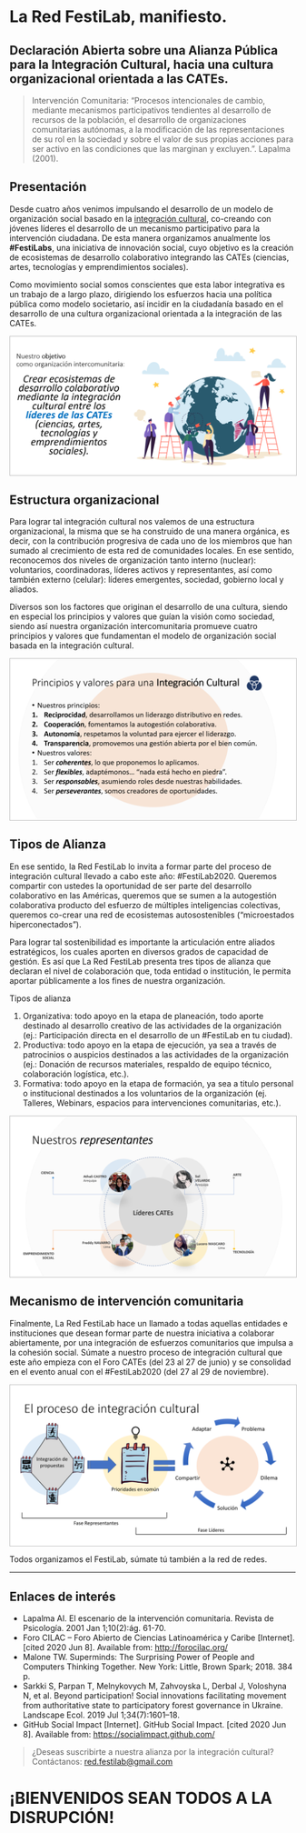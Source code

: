 # La Red FestiLab, manifiesto.
## Declaración Abierta sobre una Alianza Pública para la Integración Cultural, hacia una cultura organizacional orientada a las CATEs.

> Intervención Comunitaria: 
“Procesos intencionales de cambio, mediante mecanismos participativos tendientes al desarrollo de recursos de la población, el desarrollo de organizaciones comunitarias autónomas, a la modificación de las representaciones de su rol en la sociedad y sobre el valor de sus propias acciones para ser activo en las condiciones que las marginan y excluyen.”. 
Lapalma (2001).


## Presentación

Desde cuatro años venimos impulsando el desarrollo de un modelo de organización social basado en la [integración cultural](https://medium.com/@davidchaupismeza/manifesto-para-la-integraci%C3%B3n-cultural-5cd46ec3a826), co-creando con jóvenes líderes el desarrollo de un mecanismo participativo para la intervención ciudadana. De esta manera organizamos anualmente los **#FestiLabs**, una iniciativa de innovación social, cuyo objetivo es la creación de ecosistemas de desarrollo colaborativo integrando las CATEs (ciencias, artes, tecnologías y emprendimientos sociales).

Como movimiento social somos conscientes que esta labor integrativa es un trabajo de a largo plazo, dirigiendo los esfuerzos hacia una política pública como modelo societario, así incidir en la ciudadanía basado en el desarrollo de una cultura organizacional orientada a la integración de las CATEs.


<img src="objetivo.png" style="border: 1px solid silver;" align="center" />



## Estructura organizacional 

Para lograr tal integración cultural nos valemos de una estructura organizacional, la misma que se ha construido de una manera orgánica, es decir, con la contribución progresiva de cada uno de los miembros que han sumado al crecimiento de esta red de comunidades locales. En ese sentido, reconocemos dos niveles de organización tanto interno (nuclear): voluntarios, coordinadoras, líderes activos y representantes, así como también externo (celular): líderes emergentes, sociedad, gobierno local y aliados. 

Diversos son los factores que originan el desarrollo de una cultura, siendo en especial los principios y valores que guían la visión como sociedad, siendo así nuestra organización intercomunitaria promueve cuatro principios y valores que fundamentan el modelo de organización social basada en la integración cultural. 


<img src="principles.png" style="border: 1px solid silver;" align="center" />



## Tipos de Alianza 

En ese sentido, la Red FestiLab lo invita a formar parte del proceso de integración cultural llevado a cabo este año: #FestiLab2020. Queremos compartir con ustedes la oportunidad de ser parte del desarrollo colaborativo en las Américas, queremos que se sumen a la autogestión colaborativa producto del esfuerzo de múltiples inteligencias colectivas, queremos co-crear una red de ecosistemas autosostenibles (“microestados hiperconectados”).

Para lograr tal sostenibilidad es importante la articulación entre aliados estratégicos, los cuales aporten en diversos grados de capacidad de gestión. Es así que La Red FestiLab presenta tres tipos de alianza que declaran el nivel de colaboración que, toda entidad o institución, le permita aportar públicamente a los fines de nuestra organización.

Tipos de alianza
1.	Organizativa: todo apoyo en la etapa de planeación, todo aporte destinado al desarrollo creativo de las actividades de la organización (ej.: Participación directa en el desarrollo de un #FestiLab en tu ciudad).
2.	Productiva: todo apoyo en la etapa de ejecución, ya sea a través de patrocinios o auspicios destinados a las actividades de la organización (ej.: Donación de recursos materiales, respaldo de equipo técnico, colaboración logística, etc.).
3.	Formativa: todo apoyo en la etapa de formación, ya sea a titulo personal o institucional destinados a los voluntarios de la organización (ej. Talleres, Webinars, espacios para intervenciones comunitarias, etc.).


<img src="represents.png" style="border: 1px solid silver;" align="center" />



## Mecanismo de intervención comunitaria 


Finalmente, La Red FestiLab hace un llamado a todas aquellas entidades e instituciones que desean formar parte de nuestra iniciativa a colaborar abiertamente, por una integración de esfuerzos comunitarios que impulsa a la cohesión social. Súmate a nuestro proceso de integración cultural que este año empieza con el Foro CATEs (del 23 al 27 de junio) y se consolidad en el evento anual con el #FestiLab2020 (del 27 al 29 de noviembre). 


<img src="process.png" style="border: 1px solid silver;" align="center" />


Todos organizamos el FestiLab, súmate tú también a la red de redes.

--- 

## Enlaces de interés  

- Lapalma AI. El escenario de la intervención comunitaria. Revista de Psicología. 2001 Jan 1;10(2):ág. 61-70. 
- Foro CILAC – Foro Abierto de Ciencias Latinoamérica y Caribe [Internet]. [cited 2020 Jun 8]. Available from: http://forocilac.org/
- Malone TW. Superminds: The Surprising Power of People and Computers Thinking Together. New York: Little, Brown Spark; 2018. 384 p. 
- Sarkki S, Parpan T, Melnykovych M, Zahvoyska L, Derbal J, Voloshyna N, et al. Beyond participation! Social innovations facilitating movement from authoritative state to participatory forest governance in Ukraine. Landscape Ecol. 2019 Jul 1;34(7):1601–18. 
- GitHub Social Impact [Internet]. GitHub Social Impact. [cited 2020 Jun 8]. Available from: https://socialimpact.github.com/


> ¿Deseas suscribirte a nuestra alianza por la integración cultural? 
Contáctanos: red.festilab@gmail.com



# ¡BIENVENIDOS SEAN TODOS A LA DISRUPCIÓN!
